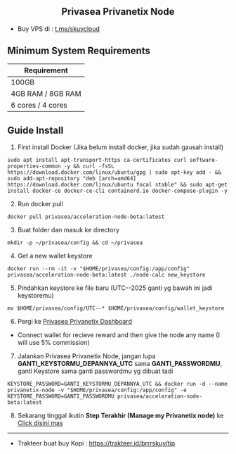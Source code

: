 # <h2 align=center>Privasea Privanetix Node</h2>
- Buy VPS di : [t.me/skuycloud](t.me/skuycloud)
## Minimum System Requirements

| **Requirement**         |
|-------------------------|
| 100GB                   |
| 4GB RAM / 8GB RAM       |
| 6 cores / 4 cores       |


## Guide Install
1. First install Docker (Jika belum install docker, jika sudah gausah install)
```
sudo apt install apt-transport-https ca-certificates curl software-properties-common -y && curl -fsSL https://download.docker.com/linux/ubuntu/gpg | sudo apt-key add - && sudo add-apt-repository "deb [arch=amd64] https://download.docker.com/linux/ubuntu focal stable" && sudo apt-get install docker-ce docker-ce-cli containerd.io docker-compose-plugin -y
```
2. Run docker pull
```
docker pull privasea/acceleration-node-beta:latest
```
3. Buat folder dan masuk ke directory
```
mkdir -p ~/privasea/config && cd ~/privasea
```
4. Get a new wallet keystore
```
docker run --rm -it -v "$HOME/privasea/config:/app/config" privasea/acceleration-node-beta:latest ./node-calc new_keystore
```
5. Pindahkan keystore ke file baru (UTC--2025 ganti yg bawah ini jadi keystoremu)
```
mv $HOME/privasea/config/UTC--* $HOME/privasea/config/wallet_keystore
```
6. Pergi ke [Privasea Privanetix Dashboard](https://deepsea-beta.privasea.ai/privanetixNode)
- Connect wallet for recieve reward and then give the node any name (I will use 5% commission)
7. Jalankan Privasea Privanetix Node, jangan lupa **GANTI_KEYSTORMU_DEPANNYA_UTC** sama **GANTI_PASSWORDMU**, ganti Keystore sama ganti passwordmu yg dibuat tadi
```
KEYSTORE_PASSWORD=GANTI_KEYSTORMU_DEPANNYA_UTC && docker run -d --name privanetix-node -v "$HOME/privasea/config:/app/config" -e KEYSTORE_PASSWORD=GANTI_PASSWORDMU privasea/acceleration-node-beta:latest
```

8. Sekarang tinggal ikutin **Step Terakhir (Manage my Privanetix node)** ke [Click disini mas](https://www.privasea.ai/privanetix-node)
----------------------
- Trakteer buat buy Kopi : https://trakteer.id/brrrskuy/tip
